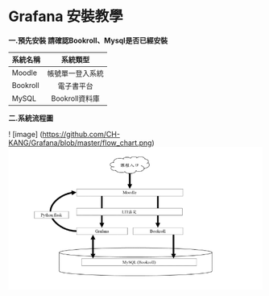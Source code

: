 # Grafana 安裝教學
**一.預先安裝
請確認Bookroll、Mysql是否已經安裝**

系統名稱       | 系統類型           | 
--------------|:-----------------:|
Moodle        | 帳號單一登入系統   |  
Bookroll      | 電子書平台        |  
MySQL         | Bookroll資料庫    | 

**二.系統流程圖**

! [image] (https://github.com/CH-KANG/Grafana/blob/master/flow_chart.png)
![image](https://github.com/CH-KANG/Grafana/blob/master/flow_chart.png)
